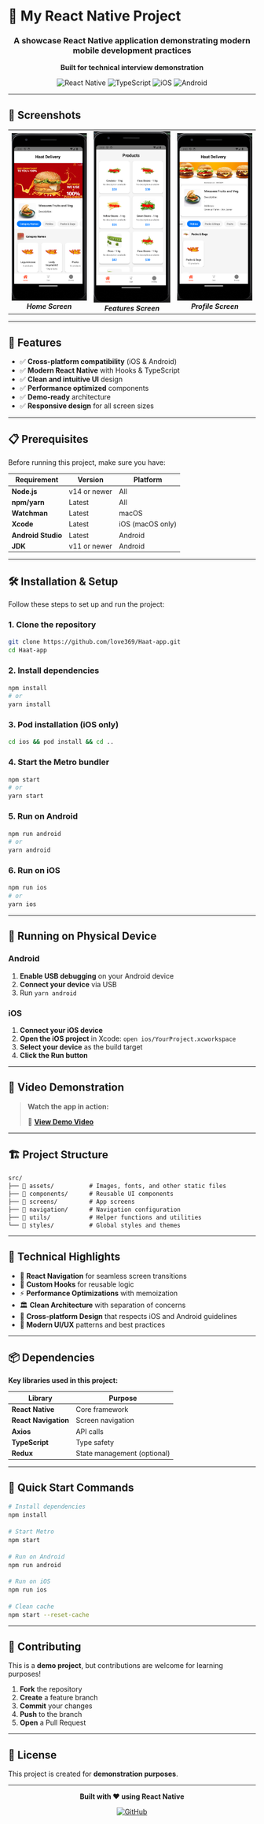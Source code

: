 # 📱 My React Native Project

<div align="center">
  <h3>A showcase React Native application demonstrating modern mobile development practices</h3>
  <p><strong>Built for technical interview demonstration</strong></p>
  
  ![React Native](https://img.shields.io/badge/React%20Native-20232A?style=for-the-badge&logo=react&logoColor=61DAFB)
  ![TypeScript](https://img.shields.io/badge/TypeScript-007ACC?style=for-the-badge&logo=typescript&logoColor=white)
  ![iOS](https://img.shields.io/badge/iOS-000000?style=for-the-badge&logo=ios&logoColor=white)
  ![Android](https://img.shields.io/badge/Android-3DDC84?style=for-the-badge&logo=android&logoColor=white)
</div>

---

## 📸 Screenshots

<div align="center">
  <table>
    <tr>
      <td align="center">
        <img src="src/assets/img1.png" alt="App Screenshot 1" width="200" />
        <br>
        <em><strong>Home Screen</strong></em>
      </td>
      <td align="center">
        <img src="src/assets/img2.png" alt="App Screenshot 2" width="200" />
        <br>
        <em><strong>Features Screen</strong></em>
      </td>
      <td align="center">
        <img src="src/assets/img3.png" alt="App Screenshot 3" width="200" />
        <br>
        <em><strong>Profile Screen</strong></em>
      </td>
    </tr>
  </table>
</div>

---

## 🚀 Features

- ✅ **Cross-platform compatibility** (iOS & Android)
- ✅ **Modern React Native** with Hooks & TypeScript
- ✅ **Clean and intuitive UI** design
- ✅ **Performance optimized** components
- ✅ **Demo-ready** architecture
- ✅ **Responsive design** for all screen sizes

---

## 📋 Prerequisites

Before running this project, make sure you have:

| Requirement | Version | Platform |
|-------------|---------|----------|
| **Node.js** | v14 or newer | All |
| **npm/yarn** | Latest | All |
| **Watchman** | Latest | macOS |
| **Xcode** | Latest | iOS (macOS only) |
| **Android Studio** | Latest | Android |
| **JDK** | v11 or newer | Android |

---

## 🛠️ Installation & Setup

Follow these steps to set up and run the project:

### **1. Clone the repository**

```bash
git clone https://github.com/love369/Haat-app.git
cd Haat-app
```

### **2. Install dependencies**

```bash
npm install
# or
yarn install
```

### **3. Pod installation** (iOS only)

```bash
cd ios && pod install && cd ..
```

### **4. Start the Metro bundler**

```bash
npm start
# or
yarn start
```

### **5. Run on Android**

```bash
npm run android
# or
yarn android
```

### **6. Run on iOS**

```bash
npm run ios
# or
yarn ios
```

---

## 📱 Running on Physical Device

### **Android**
1. **Enable USB debugging** on your Android device
2. **Connect your device** via USB
3. Run `yarn android`

### **iOS**
1. **Connect your iOS device**
2. **Open the iOS project** in Xcode: `open ios/YourProject.xcworkspace`
3. **Select your device** as the build target
4. **Click the Run button**

---

## 🎥 Video Demonstration

> **Watch the app in action:** 
> 
> 🔗 [**View Demo Video**](https://drive.google.com/file/d/1aVa3nvfDW_6I4yDZTmjF8SMX0ZJer44S/view?usp=sharing)

---

## 🏗️ Project Structure

```
src/
├── 📁 assets/          # Images, fonts, and other static files
├── 📁 components/      # Reusable UI components
├── 📁 screens/         # App screens
├── 📁 navigation/      # Navigation configuration
├── 📁 utils/           # Helper functions and utilities
└── 📁 styles/          # Global styles and themes
```

---

## 🔧 Technical Highlights

- 🧭 **React Navigation** for seamless screen transitions
- 🎣 **Custom Hooks** for reusable logic
- ⚡ **Performance Optimizations** with memoization
- 🏛️ **Clean Architecture** with separation of concerns
- 📱 **Cross-platform Design** that respects iOS and Android guidelines
- 🎨 **Modern UI/UX** patterns and best practices

---

## 📦 Dependencies

**Key libraries used in this project:**

| Library | Purpose |
|---------|---------|
| **React Native** | Core framework |
| **React Navigation** | Screen navigation |
| **Axios** | API calls |
| **TypeScript** | Type safety |
| **Redux** | State management (optional) |

---

## 🚀 Quick Start Commands

```bash
# Install dependencies
npm install

# Start Metro
npm start

# Run on Android
npm run android

# Run on iOS
npm run ios

# Clean cache
npm start --reset-cache
```

---

## 🤝 Contributing

This is a **demo project**, but contributions are welcome for learning purposes!

1. **Fork** the repository
2. **Create** a feature branch
3. **Commit** your changes
4. **Push** to the branch
5. **Open** a Pull Request

---

## 📄 License

This project is created for **demonstration purposes**.

---

<div align="center">
  <p><strong>Built with ❤️ using React Native</strong></p>
  
  [![GitHub](https://img.shields.io/badge/GitHub-love369-181717?style=for-the-badge&logo=github)](https://github.com/love369)
</div>